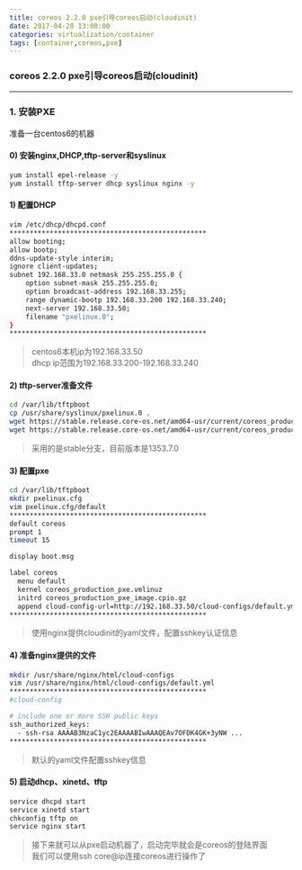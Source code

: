 ```yaml
---
title: coreos 2.2.0 pxe引导coreos启动(cloudinit)
date: 2017-04-28 13:08:00
categories: virtualization/container
tags: [container,coreos,pxe]
---
```

### coreos 2.2.0 pxe引导coreos启动(cloudinit)

---

### 1. 安装PXE
准备一台centos6的机器
#### 0) 安装nginx,DHCP,tftp-server和syslinux
``` bash
yum install epel-release -y
yum install tftp-server dhcp syslinux nginx -y
```

#### 1) 配置DHCP
``` bash
vim /etc/dhcp/dhcpd.conf
*************************************************
allow booting;
allow bootp;
ddns-update-style interim;
ignore client-updates;
subnet 192.168.33.0 netmask 255.255.255.0 {
    option subnet-mask 255.255.255.0;
    option broadcast-address 192.168.33.255;
    range dynamic-bootp 192.168.33.200 192.168.33.240;
    next-server 192.168.33.50;
    filename "pxelinux.0";
}
*************************************************
```
> centos6本机ip为192.168.33.50  
dhcp ip范围为192.168.33.200-192.168.33.240

#### 2) tftp-server准备文件
``` bash
cd /var/lib/tftpboot
cp /usr/share/syslinux/pxelinux.0 .
wget https://stable.release.core-os.net/amd64-usr/current/coreos_production_pxe.vmlinuz
wget https://stable.release.core-os.net/amd64-usr/current/coreos_production_pxe_image.cpio.gz
```
> 采用的是stable分支，目前版本是1353.7.0  

#### 3) 配置pxe
``` bash
cd /var/lib/tftpboot
mkdir pxelinux.cfg
vim pxelinux.cfg/default
*************************************************
default coreos
prompt 1
timeout 15

display boot.msg

label coreos
  menu default
  kernel coreos_production_pxe.vmlinuz
  initrd coreos_production_pxe_image.cpio.gz
  append cloud-config-url=http://192.168.33.50/cloud-configs/default.yml
*************************************************
```
> 使用nginx提供cloudinit的yaml文件，配置sshkey认证信息

#### 4) 准备nginx提供的文件
``` bash
mkdir /usr/share/nginx/html/cloud-configs
vim /usr/share/nginx/html/cloud-configs/default.yml
*************************************************
#cloud-config

# include one or more SSH public keys
ssh_authorized_keys:
  - ssh-rsa AAAAB3NzaC1yc2EAAAABIwAAAQEAv7OFDK4GK+3yNW ...
*************************************************
```
> 默认的yaml文件配置sshkey信息

#### 5) 启动dhcp、xinetd、tftp
``` bash
service dhcpd start
service xinetd start
chkconfig tftp on
service nginx start
```
> 接下来就可以从pxe启动机器了，启动完毕就会是coreos的登陆界面  
我们可以使用ssh core@ip连接coreos进行操作了
